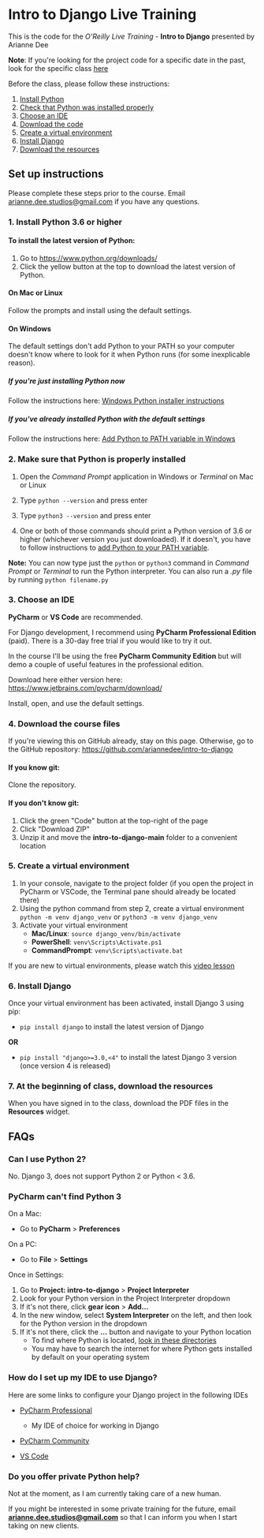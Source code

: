 # Intro to Django Live Training
This is the code for the *O'Reilly Live Training* - **Intro to Django** presented by Arianne Dee

**Note**: If you're looking for the project code for a specific date in the past,
look for the specific class [here](https://github.com/ariannedee/intro-to-django/releases)

Before the class, please follow these instructions:
1. [Install Python](#1-install-python-36-or-higher)
1. [Check that Python was installed properly](#2-make-sure-that-python-is-properly-installed)
1. [Choose an IDE](#3-choose-an-ide)
1. [Download the code](#4-download-the-course-files)
1. [Create a virtual environment](#5-create-a-virtual-environment)
1. [Install Django](#6-install-django)
1. [Download the resources](#7-at-the-beginning-of-class-download-the-resources)

## Set up instructions
Please complete these steps prior to the course.
Email 
[arianne.dee.studios@gmail.com](mailto:arianne.dee.studios@gmail.com)
if you have any questions.
### 1. Install Python 3.6 or higher

#### To install the latest version of Python:
1. Go to https://www.python.org/downloads/
1. Click the yellow button at the top to download the latest version of Python.

#### On Mac or Linux
Follow the prompts and install using the default settings.

#### On Windows
The default settings don't add Python to your PATH
so your computer doesn't know where to look for it when Python runs
(for some inexplicable reason).

##### If you're just installing Python now
Follow the instructions here: [Windows Python installer instructions](docs/install/WININSTALL.md)

##### If you've already installed Python with the default settings
Follow the instructions here: [Add Python to PATH variable in Windows](docs/install/WINSETPATH.md)

### 2. Make sure that Python is properly installed
1. Open the *Command Prompt* application in Windows
   or *Terminal* on Mac or Linux

1. Type `python --version` and press enter

1. Type `python3 --version` and press enter

1. One or both of those commands should print
   a Python version of 3.6 or higher
   (whichever version you just downloaded).
   If it doesn't, you have to follow instructions to
   [add Python to your PATH variable](docs/install/WINSETPATH.md).

**Note:**
You can now type just the `python` or `python3` command
in *Command Prompt* or *Terminal*
to run the Python interpreter.
You can also run a *.py* file by running
`python filename.py`

### 3. Choose an IDE
**PyCharm** or **VS Code** are recommended.

For Django development, I recommend using **PyCharm Professional Edition** (paid).
There is a 30-day free trial if you would like to try it out.

In the course I'll be using the free **PyCharm Community Edition**
but will demo a couple of useful features in the professional edition.


Download here either version here: https://www.jetbrains.com/pycharm/download/

Install, open, and use the default settings.

### 4. Download the course files
If you're viewing this on GitHub already, stay on this page.
Otherwise, go to the GitHub repository: https://github.com/ariannedee/intro-to-django

#### If you know git:
Clone the repository.

#### If you don't know git:
1. Click the green "Code" button at the top-right of the page
2. Click "Download ZIP"
3. Unzip it and move the **intro-to-django-main** folder to a convenient location

### 5. Create a virtual environment
1. In your console, navigate to the project folder (if you open the project in PyCharm or VSCode, the Terminal pane should already be located there)
2. Using the python command from step 2, create a virtual environment
`python -m venv django_venv` or `python3 -m venv django_venv`
3. Activate your virtual environment
   - **Mac/Linux**: `source django_venv/bin/activate`
   - **PowerShell**: `venv\Scripts\Activate.ps1`
   - **CommandPrompt**: `venv\Scripts\activate.bat`

If you are new to virtual environments, please watch this 
[video lesson](https://learning.oreilly.com/videos/next-level-python/9780136904083/9780136904083-NLP1_01_03_03/)

### 6. Install Django
Once your virtual environment has been activated, install Django 3 using pip:
- `pip install django` to install the latest version of Django
  
**OR**
- `pip install "django>=3.0,<4"` to install the latest Django 3 version (once version 4 is released)

### 7. At the beginning of class, download the resources
When you have signed in to the class,
download the PDF files in the **Resources** widget.

## FAQs
### Can I use Python 2?

No. Django 3, does not support Python 2 or Python < 3.6.

### PyCharm can't find Python 3

On a Mac:
- Go to **PyCharm** > **Preferences**

On a PC:
- Go to **File** > **Settings**

Once in Settings:
1. Go to **Project: intro-to-django** > **Project Interpreter**
1. Look for your Python version in the Project Interpreter dropdown
1. If it's not there, click **gear icon** > **Add...**
1. In the new window, select **System Interpreter** on the left, and then look for the Python version in the dropdown
1. If it's not there, click the **...** button and navigate to your Python location
    - To find where Python is located, [look in these directories](docs/install/PATH_LOCATIONS.md)
    - You may have to search the internet for where Python gets installed by default on your operating system

### How do I set up my IDE to use Django?
Here are some links to configure your Django project in the following IDEs
- [PyCharm Professional](docs/config/PyCharm_Pro.md)
  - My IDE of choice for working in Django
- [PyCharm Community](docs/config/PyCharm_Com.md)

- [VS Code](docs/config/VSCode.md)

### Do you offer private Python help?
Not at the moment, as I am currently taking care of a new human.

If you might be interested in some private training for the future, email 
[**arianne.dee.studios@gmail.com**](mailto:arianne.dee.studios@gmail.com) 
so that I can inform you when I start taking on new clients.
